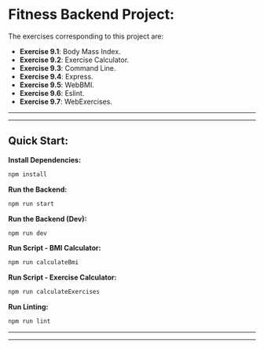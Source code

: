# Fitness Backend Project:

The exercises corresponding to this project are:

- **Exercise 9.1**: Body Mass Index.
- **Exercise 9.2**: Exercise Calculator.
- **Exercise 9.3**: Command Line.
- **Exercise 9.4**: Express.
- **Exercise 9.5**: WebBMI.
- **Exercise 9.6**: Eslint.
- **Exercise 9.7**: WebExercises.

---
---

## Quick Start:

**Install Dependencies:**

```bash
npm install
```

**Run the Backend:**

```bash
npm run start
```

**Run the Backend (Dev):**

```bash
npm run dev
```

**Run Script - BMI Calculator:**

```bash
npm run calculateBmi
```

**Run Script - Exercise Calculator:**

```bash
npm run calculateExercises
```

**Run Linting:**

```bash
npm run lint
```

---
---